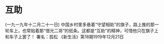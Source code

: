 # 互助
(一九一九年十二月二十一日)
中国乡村里多悬着“守望相助”的旗子，路上推的那一轮车上，也常贴着那“借光二哥”的纸条。这都是“互助”的精神，可惜他只在旗子上和车子上罢了！
署名：孤松
《新生活》第18期1919年12月21日
